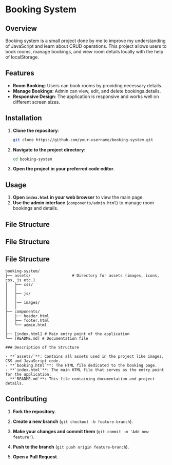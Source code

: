 # Booking System

## Overview

Booking system is a small project done by me to improve my understanding of JavaScript and learn about CRUD operations. This project allows users to book rooms, manage bookings, and view room details locally with the help of localStorage.

## Features

- **Room Booking**: Users can book rooms by providing necessary details.
- **Manage Bookings**: Admin can view, edit, and delete bookings.details.
- **Responsive Design**: The application is responsive and works well on different screen sizes.

## Installation

1. **Clone the repository**:
   ```sh
   git clone https://github.com/your-username/booking-system.git
   ```
2. **Navigate to the project directory**:
   ```sh
   cd booking-system
   ```
3. **Open the project in your preferred code editor**.

## Usage

1. **Open `index.html` in your web browser** to view the main page.
2. **Use the admin interface** (`components/admin.html`) to manage room bookings and details.

## File Structure

## File Structure

## File Structure

```plaintext
booking-system/
├── assets/                  # Directory for assets (images, icons, css, js etc.)
│   ├── css/
│   │
│   ├── js/
│   │
│   │── images/
│   │
├── components/
│   ├── header.html
│   ├── footer.html
│   └── admin.html
│
├── [index.html] # Main entry point of the application
└── [README.md] # Documentation file

### Description of the Structure

- **`assets/`**: Contains all assets used in the project like images, CSS and JavaScript code.
- **`booking.html`**: The HTML file dedicated to the booking page.
- **`index.html`**: The main HTML file that serves as the entry point for the application.
- **`README.md`**: This file containing documentation and project details.
```

## Contributing

1. **Fork the repository**.

2. **Create a new branch** (`git checkout -b feature-branch`).

3. **Make your changes and commit them** (`git commit -m 'Add new feature'`).

4. **Push to the branch** (`git push origin feature-branch`).

5. **Open a Pull Request**.
